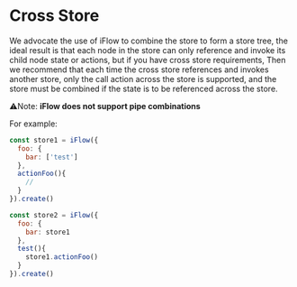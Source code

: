 # Cross Store

We advocate the use of iFlow to combine the store to form a store tree, the ideal result is that each node in the store can only reference and invoke its child node state or actions, but if you have cross store requirements, Then we recommend that each time the cross store references and invokes another store, only the call action across the store is supported, and the store must be combined if the state is to be referenced across the store.
 
⚠️Note: **iFlow does not support pipe combinations**

For example:

```javascript
const store1 = iFlow({
  foo: {
    bar: ['test']
  },
  actionFoo(){
    //
  }
}).create()

const store2 = iFlow({
  foo: {
    bar: store1
  },
  test(){
    store1.actionFoo()
  }
}).create()
```